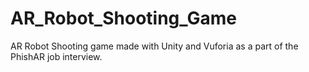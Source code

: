 # AR_Robot_Shooting_Game

AR Robot Shooting game made with Unity and Vuforia as a part of the PhishAR job interview.
